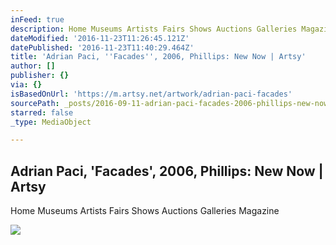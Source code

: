 ```yaml
---
inFeed: true
description: Home Museums Artists Fairs Shows Auctions Galleries Magazine
dateModified: '2016-11-23T11:26:45.121Z'
datePublished: '2016-11-23T11:40:29.464Z'
title: 'Adrian Paci, ''Facades'', 2006, Phillips: New Now | Artsy'
author: []
publisher: {}
via: {}
isBasedOnUrl: 'https://m.artsy.net/artwork/adrian-paci-facades'
sourcePath: _posts/2016-09-11-adrian-paci-facades-2006-phillips-new-now-or-artsy.md
starred: false
_type: MediaObject

---
```

<article style=""><h1>Adrian Paci, 'Facades', 2006, Phillips: New Now | Artsy</h1><p>Home Museums Artists Fairs Shows Auctions Galleries Magazine</p><img src="https://d32dm0rphc51dk.cloudfront.net/VzkWIthScb2Q4iJzEtwm2g/large.jpg" /></article>